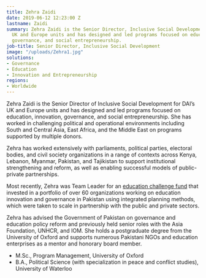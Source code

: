 ```yaml
---
title: Zehra Zaidi
date: 2019-06-12 12:23:00 Z
lastname: Zaidi
summary: Zehra Zaidi is the Senior Director, Inclusive Social Development for DAI’s
  UK and Europe units and has designed and led programs focused on education, innovation,
  governance, and social entrepreneurship.
job-title: Senior Director, Inclusive Social Development
image: "/uploads/Zehra1.jpg"
solutions:
- Governance
- Education
- Innovation and Entrepreneurship
regions:
- Worldwide
---
```


Zehra Zaidi is the Senior Director of Inclusive Social Development for DAI’s UK and Europe units and has designed and led programs focused on education, innovation, governance, and social entrepreneurship. She has worked in challenging political and operational environments including South and Central Asia, East Africa, and the Middle East on programs supported by multiple donors. 

Zehra has worked extensively with parliaments, political parties, electoral bodies, and civil society organizations in a range of contexts across Kenya, Lebanon, Myanmar, Pakistan, and Tajikistan to support institutional strengthening and reform, as well as enabling successful models of public-private partnerships.

Most recently, Zehra was Team Leader for an [education challenge fund](https://www.dai.com/our-work/projects/pakistan-education-voice-and-accountability-fund) that invested in a portfolio of over 60 organizations working on education innovation and governance in Pakistan using integrated planning methods, which were taken to scale in partnership with the public and private sectors. 

Zehra has advised the Government of Pakistan on governance and education policy reform and previously held senior roles with the Asia Foundation, UNHCR, and IOM. She holds a postgraduate degree from the University of Oxford and supports numerous Pakistani NGOs and education enterprises as a mentor and honorary board member.

* M.Sc., Program Management, University of Oxford
* B.A., Political Science (with specialization in peace and conflict studies), University of Waterloo